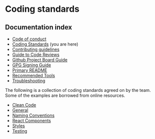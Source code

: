 # Coding standards

## Documentation index

- [Code of conduct](https://github.com/bbc/simorgh/blob/latest/.github/CODE_OF_CONDUCT.md)
- [Coding Standards](https://github.com/bbc/simorgh/blob/latest/docs/Coding-Standards/README.md) (you are here)
- [Contributing guidelines](https://github.com/bbc/simorgh/blob/latest/CONTRIBUTING.md)
- [Guide to Code Reviews](https://github.com/bbc/simorgh/blob/latest/docs/Code-Reviews.stories.mdx)
- [Github Project Board Guide](https://github.com/bbc/simorgh/blob/latest/docs/Project-Board-Guide.stories.mdx)
- [GPG Signing Guide](docs/GPG-Signing-Guide.stories.mdx)
- [Primary README](https://github.com/bbc/simorgh/blob/latest/README.md)
- [Recommended Tools](https://github.com/bbc/simorgh/blob/latest/docs/Recommended-Tools.stories.mdx)
- [Troubleshooting](https://github.com/bbc/simorgh/blob/latest/docs/Troubleshooting.stories.mdx)

The following is a collection of coding standards agreed on by the team. Some of the examples are borrowed from online resources.

- [Clean Code](https://github.com/bbc/simorgh/blob/latest/docs/Coding-Standards/Clean-Code.stories.mdx)
- [General](https://github.com/bbc/simorgh/blob/latest/docs/Coding-Standards/General.stories.mdx)
- [Naming Conventions](https://github.com/bbc/simorgh/blob/latest/docs/Coding-Standards/Naming-Conventions.stories.mdx)
- [React Components](https://github.com/bbc/simorgh/blob/latest/docs/Coding-Standards/React-Components.stories.mdx)
- [Styles](https://github.com/bbc/simorgh/blob/latest/docs/Coding-Standards/Styles.stories.mdx)
- [Testing](https://github.com/bbc/simorgh/blob/latest/docs/Coding-Standards/Testing.stories.mdx)
